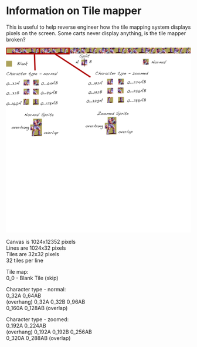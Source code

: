 # Information on Tile mapper
This is useful to help reverse engineer how the tile mapping system displays pixels on the screen. Some carts never display anything, is the tile mapper broken?<br>

<p align="center">
<img src="https://github.com/ArcadeHustle/WatermelonPapriumDump/blob/main/Extracted/sprites/SpriteDescribe.jpeg">
</p>

Canvas is 1024x12352 pixels<br>
Lines are 1024x32 pixels<br>
Tiles are 32x32 pixels <br>
32 tiles per line<br>

Tile map:<br>
0_0 - Blank Tile (skip)<br>

Character type - normal:<br>
                   0_32A   0_64AB<br>
(overhang) 0_32A   0_32B   0_96AB<br>
                   0_160A  0_128AB (overlap)<br>

Character type - zoomed:<br>
                  0_192A   0_224AB<br>
(overhang) 0_192A 0_192B   0_256AB<br>
                  0_320A   0_288AB (overlap)<br>

